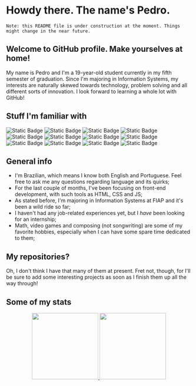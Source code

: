 # Howdy there. The name's Pedro.

`Note: this README file is under construction at the moment. Things might change in the near future.`

## Welcome to GitHub profile. Make yourselves at home!

My name is Pedro and I'm a 19-year-old student currently in my fifth semester of graduation. Since I'm majoring in Information Systems, my interests are naturally skewed towards technology, problem solving and all different sorts of innovation. I look forward to learning a whole lot with GitHub!

## Stuff I'm familiar with

![Static Badge](https://img.shields.io/badge/HTML5-%23f16529?style=for-the-badge&logo=html5&logoColor=white)
![Static Badge](https://img.shields.io/badge/CSS3-%232a65f1?style=for-the-badge&logo=css3&logoColor=white)
![Static Badge](https://img.shields.io/badge/JS-%23f0db4e?style=for-the-badge&logo=javascript&logoColor=%23323230)
![Static Badge](https://img.shields.io/badge/TS-%233178c6?style=for-the-badge&logo=typescript&logoColor=white)
![Static Badge](https://img.shields.io/badge/Java-%230c1a33?style=for-the-badge&logo=openjdk&logoColor=white)
![Static Badge](https://img.shields.io/badge/Angular-%23de0031?style=for-the-badge&logo=angular&logoColor=white)
![Static Badge](https://img.shields.io/badge/Dart-%2358b7f1?style=for-the-badge&logo=dart&logoColor=white)
![Static Badge](https://img.shields.io/badge/Flutter-%2347d2fd?style=for-the-badge&logo=flutter&logoColor=white)
![Static Badge](https://img.shields.io/badge/Kotlin-%23816ee2?style=for-the-badge&logo=kotlin&logoColor=white)
![Static Badge](https://img.shields.io/badge/Oracle%20Database-%23e32024?style=for-the-badge&logo=oracle&logoColor=white)
![Static Badge](https://img.shields.io/badge/MySQL-%2300758f?style=for-the-badge&logo=mysql&logoColor=white)
![Static Badge](https://img.shields.io/badge/Cisco%20Packet%20Tracer-%23049fd8?style=for-the-badge&logo=cisco&logoColor=white)

## General info

- I'm Brazilian, which means I know both English and Portuguese. Feel free to ask me any questions regarding language and its quirks;
- For the last couple of months, I've been focusing on front-end development, with such tools as HTML, CSS and JS;
- As stated before, I'm majoring in Information Systems at FIAP and it's been a wild ride so far;
- I haven't had any job-related experiences yet, but I _have_ been looking for an internship;
- Math, video games and composing (not songwriting) are some of my favorite hobbies, especially when I can have some spare time dedicated to them;

## My repositories?

Oh, I don't think I have that many of them at present. Fret not, though, for I'll be sure to add some interesting projects as soon as I finish them up all the way through!

## Some of my stats

<p align="center">
<a href="https://github.com/pedrotura">
  <img height="180em" src="https://github-readme-stats-eight-theta.vercel.app/api?username=pedrotura&show_icons=true&theme=algolia&include_all_commits=true&count_private=true"/>
  <img height="180em" src="https://github-readme-stats-eight-theta.vercel.app/api/top-langs/?username=pedrotura&layout=compact&langs_count=8&theme=algolia"/>
</a>
</p>
